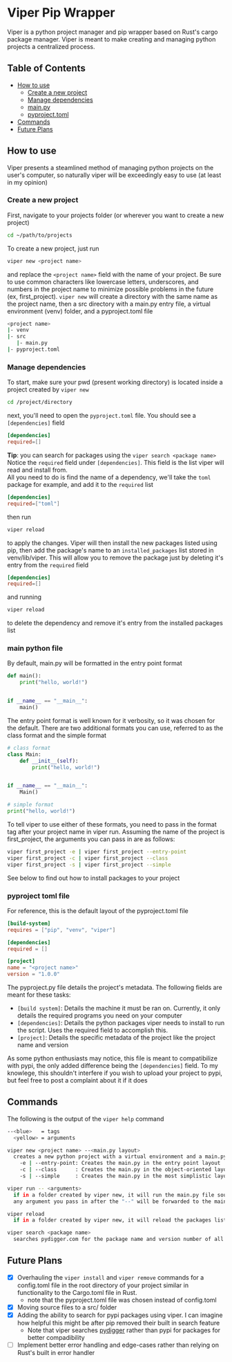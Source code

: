 # Viper Pip Wrapper
Viper is a python project manager and pip wrapper based on Rust's cargo package manager. Viper is meant to make creating and managing python projects a centralized process.

## Table of Contents
* [How to use](#how-to-use)
    * [Create a new project](#create-a-new-project)
    * [Manage dependencies](#manage-dependencies)
    * [main.py](#main-python-file)
    * [pyproject.toml](#pyproject-toml-file)
* [Commands](#commands)
* [Future Plans](#future-plans)

## How to use
Viper presents a steamlined method of managing python projects on the user's computer, so naturally viper will be exceedingly easy to use (at least in my opinion)
### Create a new project
First, navigate to your projects folder (or wherever you want to create a new project)
```bash
cd ~/path/to/projects
```
To create a new project, just run
```bash
viper new <project name>
```
and replace the ```<project name>``` field with the name of your project. Be sure to use common characters like lowercase letters, underscores, and numbers in the project name to minimize possible problems in the future (ex, first_project).
```viper new``` will create a directory with the same name as the project name, then a src directory with a main.py entry file, a virtual environment (venv) folder, and a pyproject.toml file
```bash
<project name>
|- venv
|- src
   |- main.py
|- pyproject.toml
```
### Manage dependencies
To start, make sure your pwd (present working directory) is located inside a project created by ```viper new```
```bash
cd /project/directory
```
next, you'll need to open the ```pyproject.toml``` file. You should see a ```[dependencies]``` field
```toml
[dependencies]
required=[]
```
**Tip**: you can search for packages using the ```viper search <package name>```  
Notice the ```required``` field under ```[dependencies]```. This field is the list viper will read and install from.  
All you need to do is find the name of a dependency, we'll take the ```toml``` package for example, and add it to the ```required``` list
```toml
[dependencies]
required=["toml"]
```
then run 
```bash
viper reload
```
to apply the changes. Viper will then install the new packages listed using pip, then add the package's name to an ```installed_packages``` list stored in venv/lib/viper. This will allow you to remove the package just by deleting it's entry from the ```required``` field
```toml
[dependencies]
required=[]
```
and running
```bash
viper reload
```
to delete the dependency and remove it's entry from the installed packages list
### main python file
By default, main.py will be formatted in the entry point format
```python
def main():
    print("hello, world!")


if __name__ == "__main__":
    main()
```
The entry point format is well known for it verbosity, so it was chosen for the default. There are two additional formats you can use, referred to as the class format and the simple format
```python
# class format
class Main:
    def __init__(self):
        print("hello, world!")


if __name__ == "__main__":
    Main()

# simple format
print("hello, world!")
```
To tell viper to use either of these formats, you need to pass in the format tag after your project name in viper run. Assuming the name of the project is first_project, the arguments you can pass in are as follows:
```bash
viper first_project -e | viper first_project --entry-point
viper first_project -c | viper first_project --class
viper first_project -s | viper first_project --simple
```
See below to find out how to install packages to your project
### pyproject toml file
For reference, this is the default layout of the pyproject.toml file
```toml
[build-system]
requires = ["pip", "venv", "viper"]

[dependencies]
required = []

[project]
name = "<project name>"
version = "1.0.0"
```
The pyproject.py file details the project's metadata. The following fields are meant for these tasks:
- ```[build system]```: Details the machine it must be ran on. Currently, it only details the required programs you need on your computer
- ```[dependencies]```: Details the python packages viper needs to install to run the script. Uses the required field to accomplish this.
- ```[project]```: Details the specific metadata of the project like the project name and version  
  
As some python enthusiasts may notice, this file is meant to compatibilize with pypi, the only added difference being the ```[dependencies]``` field. To my knowlege, this shouldn't interfere if you wish to upload your project to pypi, but feel free to post a complaint about it if it does

## Commands
The following is the output of the ```viper help``` command
```bash
--<blue>   = tags
  <yellow> = arguments

viper new <project name> --<main.py layout>
  creates a new python project with a virtual environment and a main.py file. You can pass in a few arguments to get different main.py layouts
    -e | --entry-point: Creates the main.py in the entry point layout
    -c | --class      : Creates the main.py in the object-oriented layout
    -s | --simple     : Creates the main.py in the most simplistic layout as possible

viper run -- <arguments>
  if in a folder created by viper new, it will run the main.py file sourcing the local virtual environment
  any argument you pass in after the "--" will be forwarded to the main.py file

viper reload
  if in a folder created by viper new, it will reload the packages listed under the [dependencies] section of the pyproject.toml file and install/remove packages as needed

viper search <package name>
  searches pydigger.com for the package name and version number of all matched packages
```

## Future Plans
- [X] Overhauling the ```viper install``` and ```viper remove``` commands for a config.toml file in the root directory of your project similar in functionality to the Cargo.toml file in Rust.
	- note that the pyproject.toml file was chosen instead of config.toml
- [X] Moving source files to a src/ folder
- [X] Adding the ability to search for pypi packages using viper. I can imagine how helpful this might be after pip removed their built in search feature
	- Note that viper searches [pydigger](https://pydigger.com/) rather than pypi for packages for better compadibility
- [ ] Implement better error handling and edge-cases rather than relying on Rust's built in error handler
